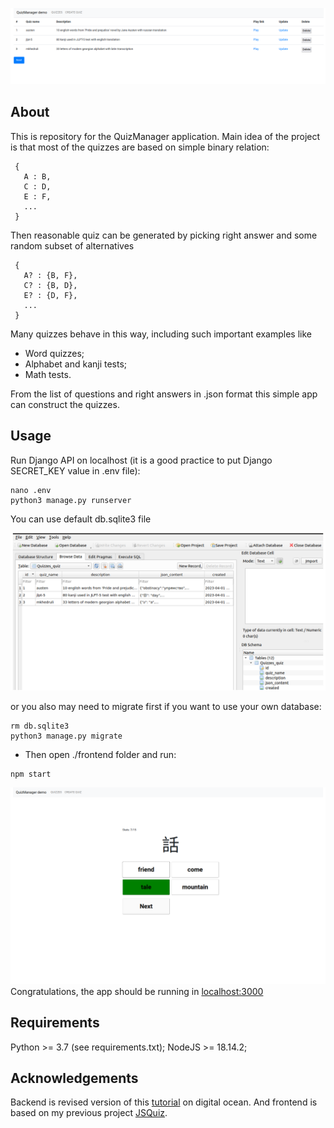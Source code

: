 ![ProjectLogo](screenshots/storage_app.png)

## About
This is repository for the QuizManager application.
Main idea of the project is that most of the quizzes are based on simple binary relation:
```
 { 
   A : B,
   C : D,
   E : F, 
   ...
 } 
```
Then reasonable quiz can be generated by picking right answer and some random subset of alternatives
```
 {
   A? : {B, F},
   C? : {B, D},
   E? : {D, F},
   ...
 }
```
Many quizzes behave in this way, including such important examples like
- Word quizzes;
- Alphabet and kanji tests;
- Math tests.

From the list of questions and right answers in .json format this simple app can construct the quizzes.

## Usage
Run Django API on localhost (it is a good practice to put Django SECRET_KEY value in .env file):
```
nano .env
python3 manage.py runserver
```
You can use default db.sqlite3 file

![image](screenshots/db_view.png)

or you also may need to migrate first if you want to use your own database:
```
rm db.sqlite3
python3 manage.py migrate
```
- Then open ./frontend folder and run:
```
npm start
```
![image](screenshots/jlpt-5.png)
Congratulations, the app should be running in [localhost:3000](http://localhost:3000) 

## Requirements
Python >= 3.7 (see requirements.txt);
NodeJS >= 18.14.2;

## Acknowledgements
Backend is revised version of this [tutorial](https://github.com/techiediaries/django-react)
on digital ocean. And frontend is based on my previous project [JSQuiz](https://github.com/mihael-tunik/JSQuiz).
